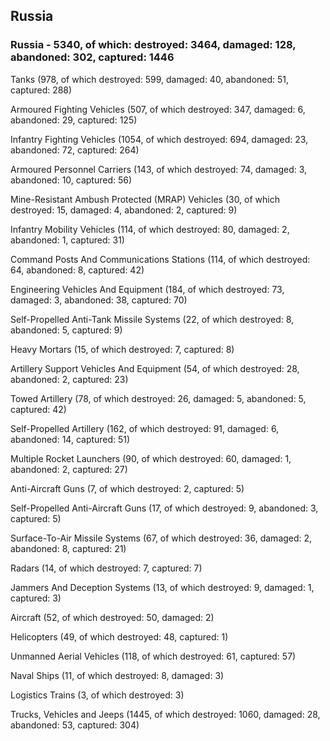 
 
 ## Russia
 
 ### Russia - 5340, of which: destroyed: 3464, damaged: 128, abandoned: 302, captured: 1446

 

 

 Tanks (978, of which destroyed: 599, damaged: 40, abandoned: 51, captured: 288)

 Armoured Fighting Vehicles (507, of which destroyed: 347, damaged: 6, abandoned: 29, captured: 125)

 Infantry Fighting Vehicles (1054, of which destroyed: 694, damaged: 23, abandoned: 72, captured: 264)

 Armoured Personnel Carriers (143, of which destroyed: 74, damaged: 3, abandoned: 10, captured: 56)

 Mine-Resistant Ambush Protected (MRAP) Vehicles (30, of which destroyed: 15, damaged: 4, abandoned: 2, captured: 9)

 Infantry Mobility Vehicles (114, of which destroyed: 80, damaged: 2, abandoned: 1, captured: 31)

 Command Posts And Communications Stations (114, of which destroyed: 64, abandoned: 8, captured: 42)

 Engineering Vehicles And Equipment (184, of which destroyed: 73, damaged: 3, abandoned: 38, captured: 70)

 Self-Propelled Anti-Tank Missile Systems (22, of which destroyed: 8, abandoned: 5, captured: 9)

 Heavy Mortars (15, of which destroyed: 7, captured: 8)

 Artillery Support Vehicles And Equipment (54, of which destroyed: 28, abandoned: 2, captured: 23)

 Towed Artillery (78, of which destroyed: 26, damaged: 5, abandoned: 5, captured: 42)

 Self-Propelled Artillery (162, of which destroyed: 91, damaged: 6, abandoned: 14, captured: 51)

 Multiple Rocket Launchers (90, of which destroyed: 60, damaged: 1, abandoned: 2, captured: 27)

 Anti-Aircraft Guns (7, of which destroyed: 2, captured: 5)

 Self-Propelled Anti-Aircraft Guns (17, of which destroyed: 9, abandoned: 3, captured: 5)

 Surface-To-Air Missile Systems (67, of which destroyed: 36, damaged: 2, abandoned: 8, captured: 21)

 Radars (14, of which destroyed: 7, captured: 7)

 Jammers And Deception Systems (13, of which destroyed: 9, damaged: 1, captured: 3)

 Aircraft (52, of which destroyed: 50, damaged: 2)

 Helicopters (49, of which destroyed: 48, captured: 1)

 Unmanned Aerial Vehicles (118, of which destroyed: 61, captured: 57)

 Naval Ships (11, of which destroyed: 8, damaged: 3)

 Logistics Trains (3, of which destroyed: 3)

 Trucks, Vehicles and Jeeps (1445, of which destroyed: 1060, damaged: 28, abandoned: 53, captured: 304)

